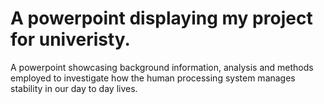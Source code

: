 # A powerpoint displaying my project for univeristy. 
A powerpoint showcasing background information, analysis and methods employed to investigate how the human processing system manages stability in our day to day lives. 

